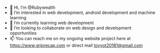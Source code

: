 - 👋 Hi, I’m @Rubywealth
- 👀 I’m interested in web development, android development and machine learning
- 🌱 I’m currently learning web development
- 💞️ I’m looking to collaborate on web design and development opportunities
- 📫 You can reach me on my ongoing website project here at https://www.griprecap.com or direct mail toyyot20181@gmail.com

<!---
Rubywealth/Rubywealth is a ✨ special ✨ repository because its `README.md` (this file) appears on your GitHub profile.
You can click the Preview link to take a look at your changes.
--->
